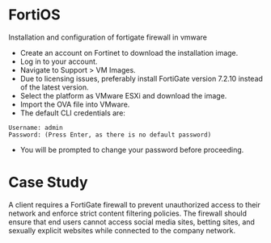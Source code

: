 # FortiOS
Installation and configuration of fortigate firewall in vmware 

* Create an account on Fortinet to download the installation image.
* Log in to your account.
* Navigate to Support > VM Images.
* Due to licensing issues, preferably install FortiGate version 7.2.10 instead of the latest version.
* Select the platform as VMware ESXi and download the image.
* Import the OVA file into VMware.
* The default CLI credentials are:
````
Username: admin
Password: (Press Enter, as there is no default password)
``````
* You will be prompted to change your password before proceeding.
  
# Case Study 
A client requires a FortiGate firewall to prevent unauthorized access to their network and enforce strict content filtering policies. The firewall should ensure that end users cannot access social media sites, betting sites, and sexually explicit websites while connected to the company network.
